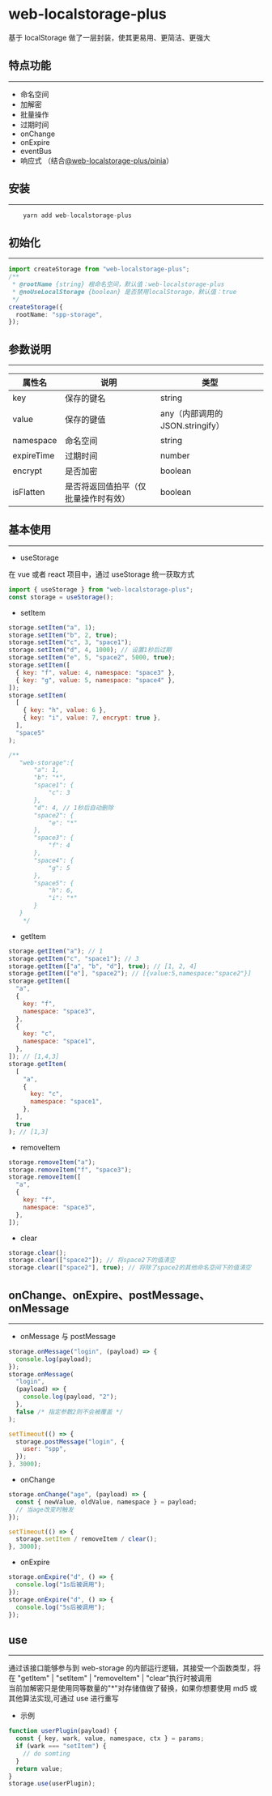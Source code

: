 # web-localstorage-plus

基于 localStorage 做了一层封装，使其更易用、更简洁、更强大

## 特点功能

---

- 命名空间
- 加解密
- 批量操作
- 过期时间
- onChange
- onExpire
- eventBus
- 响应式 （结合[@web-localstorage-plus/pinia](https://github.com/supanpanCn/web-localstorage-plus-pinia)）

## 安装

---

```js
    yarn add web-localstorage-plus
```

## 初始化

---

```ts
import createStorage from "web-localstorage-plus";
/**
 * @rootName {string} 根命名空间，默认值：web-localstorage-plus
 * @noUseLocalStorage {boolean} 是否禁用localStorage，默认值：true
 */
createStorage({
  rootName: "spp-storage",
});
```

## 参数说明

---

| 属性名     | 说明                                 | 类型                             |
| ---------- | ------------------------------------ | -------------------------------- |
| key        | 保存的键名                           | string                           |
| value      | 保存的键值                           | any（内部调用的 JSON.stringify） |
| namespace  | 命名空间                             | string                           |
| expireTime | 过期时间                             | number                           |
| encrypt    | 是否加密                             | boolean                          |
| isFlatten  | 是否将返回值拍平（仅批量操作时有效） | boolean                          |

## 基本使用

---

- useStorage

在 vue 或者 react 项目中，通过 useStorage 统一获取方式

```js
import { useStorage } from "web-localstorage-plus";
const storage = useStorage();
```

- setItem

```js
storage.setItem("a", 1);
storage.setItem("b", 2, true);
storage.setItem("c", 3, "space1");
storage.setItem("d", 4, 1000); // 设置1秒后过期
storage.setItem("e", 5, "space2", 5000, true);
storage.setItem([
  { key: "f", value: 4, namespace: "space3" },
  { key: "g", value: 5, namespace: "space4" },
]);
storage.setItem(
  [
    { key: "h", value: 6 },
    { key: "i", value: 7, encrypt: true },
  ],
  "space5"
);

/**
   "web-storage":{
       "a": 1,
       "b": "*",
       "space1": {
           "c": 3
       },
       "d": 4, // 1秒后自动删除
       "space2": {
           "e": "*"
       },
       "space3": {
           "f": 4
       },
       "space4": {
           "g": 5
       },
       "space5": {
           "h": 6,
           "i": "*"
       }
   }
    */
```

- getItem

```js
storage.getItem("a"); // 1
storage.getItem("c", "space1"); // 3
storage.getItem(["a", "b", "d"], true); // [1, 2, 4]
storage.getItem(["e"], "space2"); // [{value:5,namespace:"space2"}]
storage.getItem([
  "a",
  {
    key: "f",
    namespace: "space3",
  },
  {
    key: "c",
    namespace: "space1",
  },
]); // [1,4,3]
storage.getItem(
  [
    "a",
    {
      key: "c",
      namespace: "space1",
    },
  ],
  true
); // [1,3]
```

- removeItem

```js
storage.removeItem("a");
storage.removeItem("f", "space3");
storage.removeItem([
  "a",
  {
    key: "f",
    namespace: "space3",
  },
]);
```

- clear

```js
storage.clear();
storage.clear(["space2"]); // 将space2下的值清空
storage.clear(["space2"], true); // 将除了space2的其他命名空间下的值清空
```

## onChange、onExpire、postMessage、onMessage

---

- onMessage 与 postMessage

```js
storage.onMessage("login", (payload) => {
  console.log(payload);
});
storage.onMessage(
  "login",
  (payload) => {
    console.log(payload, "2");
  },
  false /* 指定参数2则不会被覆盖 */
);

setTimeout(() => {
  storage.postMessage("login", {
    user: "spp",
  });
}, 3000);
```

- onChange

```js
storage.onChange("age", (payload) => {
  const { newValue, oldValue, namespace } = payload;
  // 当age改变时触发
});

setTimeout(() => {
  storage.setItem / removeItem / clear();
}, 3000);
```

- onExpire

```js
storage.onExpire("d", () => {
  console.log("1s后被调用");
});
storage.onExpire("d", () => {
  console.log("5s后被调用");
});
```

## use

---

通过该接口能够参与到 web-storage 的内部运行逻辑，其接受一个函数类型，将在 "getItem" | "setItem" | "removeItem" | "clear"执行时被调用  
 当前加解密只是使用同等数量的"\*"对存储值做了替换，如果你想要使用 md5 或其他算法实现,可通过 use 进行重写

- 示例

```js
function userPlugin(payload) {
  const { key, wark, value, namespace, ctx } = params;
  if (wark === "setItem") {
    // do somting
  }
  return value;
}
storage.use(userPlugin);
```


